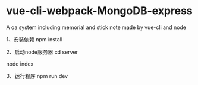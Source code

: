 # vue-cli-webpack-MongoDB-express
A oa system including memorial and stick note made by vue-cli and node

1、安装依赖 
npm install 

2、启动node服务器 
cd server

node index

3、运行程序
npm run dev


